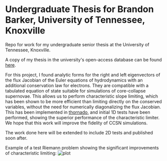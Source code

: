 # Undergraduate Thesis for Brandon Barker, University of Tennessee, Knoxville
Repo for work for my undergraduate senior thesis at the University of Tennessee, Knoxville.

A copy of my thesis in the university's open-access database can be found [here](https://trace.tennessee.edu/utk_chanhonoproj/).

For this project, I found analytic forms for the right and left eigenvectors
of the flux Jacobian of the Euler equations of hydrodynamics with an additional conservation law
for electrons. They are compatible with a tabulated equation of state suitable for simulations of core-collapse supernovae.
This allows us to perform characteristic slope limiting, which has been shown
to be more efficient than limiting directly on the conserved variables, without the need
for numerically diagonalizing the flux Jacobian.
This has been implemented in [thornado](https://github.com/endeve/thornado), and initial
1D tests have been performed, showing the superior performance of the characteristic limiter.
We hope that this work will improve the fidelity of CCSN simulations.

The work done here will be extended to include 2D tests and published soon after.

Example of a test Riemann problem showing the significant improvements of characteristic limiting: 
![plot](./characteristic_cw.png)
